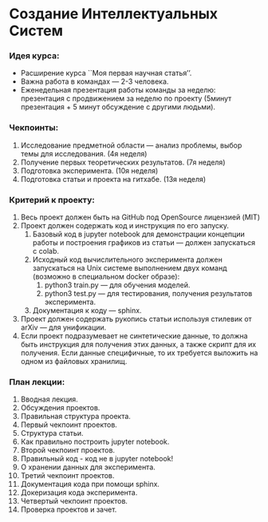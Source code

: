 # Создание Интеллектуальных Систем

### Идея курса:
- Расширение курса ``Моя первая научная статья’’.
- Важна работа в командах — 2-3 человека.
- Еженедельная презентация работы команды за неделю: презентация с продвижением за неделю по проекту (5минут презентация + 5 минут обсуждение с другими людьми).

### Чекпоинты:
1. Исследование предметной области — анализ проблемы, выбор темы для исследования. (4я неделя)
2. Получение первых теоретических результатов. (7я неделя)
3. Подготовка эксперимента. (10я неделя)
4. Подготовка статьи и проекта на гитхабе. (13я неделя) 

### Критерий к проекту:
1. Весь проект должен быть на GitHub под OpenSource лицензией (MIT)
2. Проект должен содержать код и инструкция по его запуску.
    1. Базовый код в jupyter notebook для демонстрации концепции работы и построения графиков из статьи — должен запускаться с colab.
    2. Исходный код вычислительного эксперимента должен запускаться на Unix системе выполнением двух команд (возможно в специальном docker образе):
        1. python3 train.py — для обучения моделей.
        2. python3 test.py — для тестирования, получения результатов эксперимента.
    3. Документация к коду — sphinx.
3. Проект должен содержать рукопись статьи используя стилевик от arXiv — для унификации.
4. Если проект подразумевает не синтетические данные, то должна быть инструкция для получения этих данных, а также скрипт для их получения. Если данные специфичные, то их требуется выложить на одном из файловых хранилищ.

### План лекции:
1. Вводная лекция.
2. Обсуждения проектов.
3. Правильная структура проекта.
4. Первый чекпоинт проектов.
5. Структура статьи.
6. Как правильно построить jupyter notebook.
7. Второй чекпоинт проектов.
8. Правильный код - код не в jupyter notebook!
9. О хранении данных для эксперимента.
10. Третий чекпоинт проектов.
11. Документация кода при помощи sphinx.
12. Докеризация кода эксперимента.
13. Четвертый чекпоинт проектов.
14. Проверка проектов и зачет.
